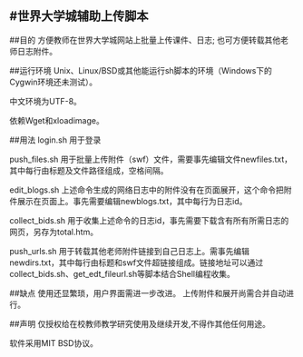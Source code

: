 #世界大学城辅助上传脚本
-----------------------
##目的
方便教师在世界大学城网站上批量上传课件、日志; 也可方便转载其他老师日志附件。

##运行环境
Unix、Linux/BSD或其他能运行sh脚本的环境（Windows下的Cygwin环境还未测试）。

中文环境为UTF-8。

依赖Wget和xloadimage。

##用法
login.sh 用于登录

push\_files.sh 用于批量上传附件（swf）文件，需要事先编辑文件newfiles.txt，其中每行由标题及文件路径组成，空格间隔。

edit\_blogs.sh 上述命令生成的网络日志中的附件没有在页面展开，这个命令把附件展示在页面上。事先需要编辑newblogs.txt，其中每行为日志id。

collect\_bids.sh 用于收集上述命令的日志id，事先需要下载含有所有所需日志的网页，另存为total.htm。

push\_urls.sh  用于转载其他老师附件链接到自己日志上。需事先编辑newdirs.txt，其中每行由标题和swf文件超链接组成。链接地址可以通过collect\_bids.sh、get\_edt\_fileurl.sh等脚本结合Shell编程收集。

##缺点
使用还显繁琐，用户界面需进一步改进。
上传附件和展开尚需合并自动进行。

##声明
仅授权给在校教师教学研究使用及继续开发,不得作其他任何用途。

软件采用MIT BSD协议。

